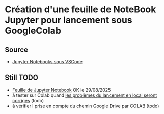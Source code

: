 # Création d'une feuille de NoteBook Jupyter pour lancement sous GoogleColab
## Source
* [Jupyter Notebooks sous VSCode](https://code.visualstudio.com/docs/datascience/jupyter-notebooks)
## Still TODO
* [Feuille de Jupyter Notebook](../../PYTHON/projet16_for_rcp217.ipynb) OK le 29/08/2025
*  à tester sur Colab quand [les problèmes du lancement en local seront corrigés](./5-GLOBAL.md) (todo)
*  à vérifier l prise en compte du chemin Google Drive par COLAB (todo)